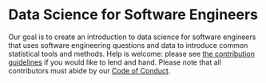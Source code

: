 # Data Science for Software Engineers

Our goal is to create an introduction to data science for software engineers
that uses software engineering questions and data
to introduce common statistical tools and methods.
Help is welcome:
please see [the contribution guidelines](CONTRIBUTING.md) if you would like to lend and hand.
Please note that all contributors must abide by our [Code of Conduct](CONDUCT.md).
